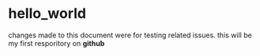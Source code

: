 # hello_world

changes made to this document were for testing related issues. this will be my first resporitory on **github** 
